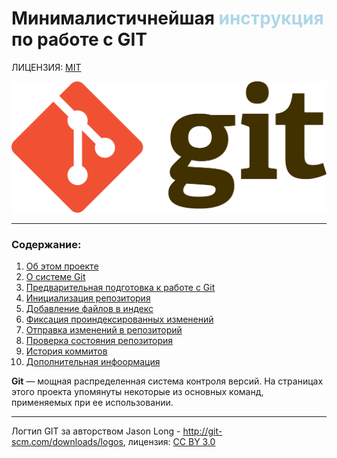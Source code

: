 # Минималистичнейшая <span style="color: lightblue" >инструкция</span> по работе с GIT

ЛИЦЕНЗИЯ: [MIT](./license.md)

[![GIT logo](./assets/git-logo.png "Логтип GIT за авторством  Jason Long, дополнительные сведения доступны в нижней части страницы")](#ref1)

---

### Содержание:
1. [Об этом проекте](./assets/about.md)
2. [О системе Git](./assets/about_git.md)
3. [Предварительная подготовка к работе с Git](./assets/config_git.md)
4. [Инициализация репозитория](./assets/init.md)
5. [Добавление файлов в индекс](./assets/add.md)
6. [Фиксация проиндексированных изменений](./assets/commit.md)
7. [Отправка изменений в репозиторий](./assets/push.md)
8. [Проверка состояния репозитория](./assets/status.md)
9. [История коммитов](./assets/log.md)
10. [Дополнительная инфоормация](./assets/more.md)


__Git__ — мощная распределенная система контроля версий. На страницах этого проекта упомянуты некоторые из основных команд, применяемых при ее использовании.


---

<a name="ref1">Логтип GIT за авторством  Jason Long - http://git-scm.com/downloads/logos, лицензия: [CC BY 3.0](https://creativecommons.org/licenses/by/3.0/)</a>
